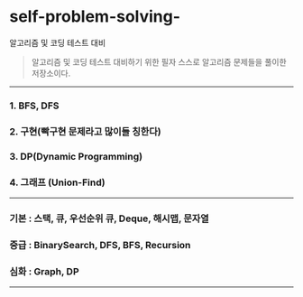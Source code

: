 # self-problem-solving-
알고리즘 및 코딩 테스트 대비

> 알고리즘 및 코딩 테스트 대비하기 위한 필자 스스로 알고리즘 문제들을 풀이한 저장소이다.

---

### 1. BFS, DFS
### 2. 구현(빡구현 문제라고 많이들 칭한다)
### 3. DP(Dynamic Programming)
### 4. 그래프 (Union-Find)

---

### 기본 : 스택, 큐, 우선순위 큐, Deque, 해시맵, 문자열
### 중급 : BinarySearch, DFS, BFS, Recursion
### 심화 : Graph, DP

---
